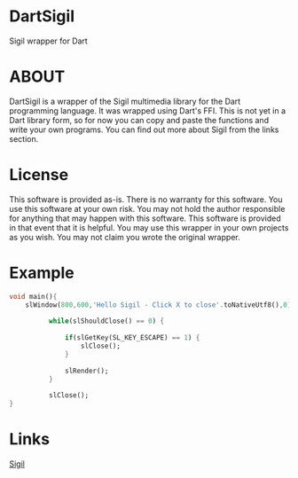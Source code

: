 # DartSigil
Sigil wrapper for Dart

# ABOUT
DartSigil is a wrapper of the Sigil multimedia library for the Dart programming language. It was wrapped using Dart's FFI. This is not yet in a Dart library form, so for now you can copy and paste the functions and write your own programs. You can find out more about Sigil from the links section. 

# License
This software is provided as-is. There is no warranty for this software. You use this software at your own risk. You may not hold the author responsible for anything that may happen with this software. This software is provided in that event that it is helpful. You may use this wrapper in your own projects as you wish. You may not claim you wrote the original wrapper. 

# Example

```dart
void main(){
	slWindow(800,600,'Hello Sigil - Click X to close'.toNativeUtf8(),0);
			
		  while(slShouldClose() == 0) {
			  
			  if(slGetKey(SL_KEY_ESCAPE) == 1) {
				  slClose();
			  }
			 
			  slRender();
		  }
		  
		  slClose();
}
```

# Links
[Sigil](http://www.libsigil.com/)

